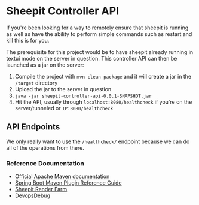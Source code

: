 # Sheepit Controller API
If you're been looking for a way to remotely ensure that sheepit is running as well as have the ability to perform simple commands
such as restart and kill this is for you.

The prerequisite for this project would be to have sheepit already running in textui mode on the server in question. This controller API
can then be launched as a jar on the server:

1. Compile the project with `mvn clean package` and it will create a jar in the `/target` directory
2. Upload the jar to the server in question
3. `java -jar sheepit-controller-api-0.0.1-SNAPSHOT.jar`
4. Hit the API, usually through `localhost:8080/healthcheck` if you're on the server/tunneled or `IP:8080/healthcheck`

## API Endpoints
We only really want to use the `/healthcheck/` endpoint because we can do all of the operations from there.

### Reference Documentation

* [Official Apache Maven documentation](https://maven.apache.org/guides/index.html)
* [Spring Boot Maven Plugin Reference Guide](https://docs.spring.io/spring-boot/docs/2.2.6.RELEASE/maven-plugin/)
* [Sheepit Render Farm](https://sheepit-renderfarm.com)
* [DevopsDebug](https://devopsdebug.com)